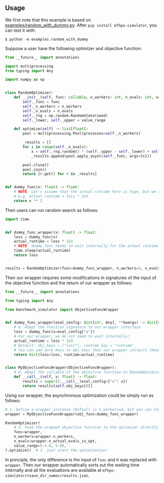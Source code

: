 ## Usage

We first note that this example is based on [examples/random_with_dummy.py](examples/random_with_dummy.py).
After `pip install mfhpo-simulator`, you can test it with:

```shell
$ python -m examples.random_with_dummy
```

Suppose a user have the following optimizer and objective function:

```python
from __future__ import annotations

import multiprocessing
from typing import Any

import numpy as np


class RandomOptimizer:
    def __init__(self, func: callable, n_workers: int, n_evals: int, value_range: tuple[float, float], seed: int = 42):
        self._func = func
        self._n_workers = n_workers
        self._n_evals = n_evals
        self._rng = np.random.RandomState(seed)
        self._lower, self._upper = value_range

    def optimize(self) -> list[float]:
        pool = multiprocessing.Pool(processes=self._n_workers)

        _results = []
        for i in range(self._n_evals):
            x = self._rng.random() * (self._upper - self._lower) + self._lower
            _results.append(pool.apply_async(self._func, args=[x]))

        pool.close()
        pool.join()
        return [r.get() for r in _results]


def dummy_func(x: float) -> float:
    # NOTE: Let's assume that the actual runtime here is huge, but we can query a pre-recorded result in a fraction
    # e.g. actual_runtime = loss * 1e3
    return x ** 2
```

Then users can run random search as follows:

```python
import time


def dummy_func_wrapper(x: float) -> float:
    loss = dummy_func(x)
    actual_runtime = loss * 1e3
    # NOTE: dummy_func needs to wait internally for the actual runtime to simulate asynchronous optimization
    time.sleep(actual_runtime)
    return loss


results = RandomOptimizer(func=dummy_func_wrapper, n_workers=4, n_evals=100, value_range=(-5.0, 5.0)).optimize()
```

Then our wrapper requires some modifications in signatures of the input of the objective function and the return of our wrapper as follows:

```python
from __future__ import annotations

from typing import Any

from benchmark_simulator import ObjectiveFuncWrapper


def dummy_func_wrapper(eval_config: dict[str, Any], **kwargs) -> dict[str, float]:
    # 0. Adapt the function signature to our wrapper interface
    loss = dummy_func(x=eval_config["x"])
    # For our wrapper, we do not need to wait internally!
    actual_runtime = loss * 1e3
    # Default: obj_keys = ["loss"], runtime_key = "runtime"
    # You can add more keys to obj_keys then our wrapper collects these values as well.
    return dict(loss=loss, runtime=actual_runtime)


class MyObjectiveFuncWrapper(ObjectiveFuncWrapper):
    # 0. Adapt the callable of the objective function to RandomOptimizer interface
    def __call__(self, x: float) -> float:
        results = super().__call__(eval_config={"x": x})
        return results[self.obj_keys[0]]
```

Using our wrapper, the asynchronous optimization could be simply run as follows:

```python
# 1. Define a wrapper instance (Default is n_workers=4, but you can change it from the argument)
wrapper = MyObjectiveFuncWrapper(obj_func=dummy_func_wrapper)

RandomOptimizer(
    # 2. Feed the wrapped objective function to the optimizer directly
    func=wrapper,
    n_workers=wrapper.n_workers,
    n_evals=wrapper.n_actual_evals_in_opt,
    value_range=(-5.0, 5.0),
).optimize()  # 3. just start the optimization!
```

In principle, the only difference is the input of `func` and it was replaced with `wrapper`.
Then our wrapper automatically sorts out the waiting time internally and all the evaluations are available at `mfhpo-simulator/<save_dir_name>/results.json`. 

